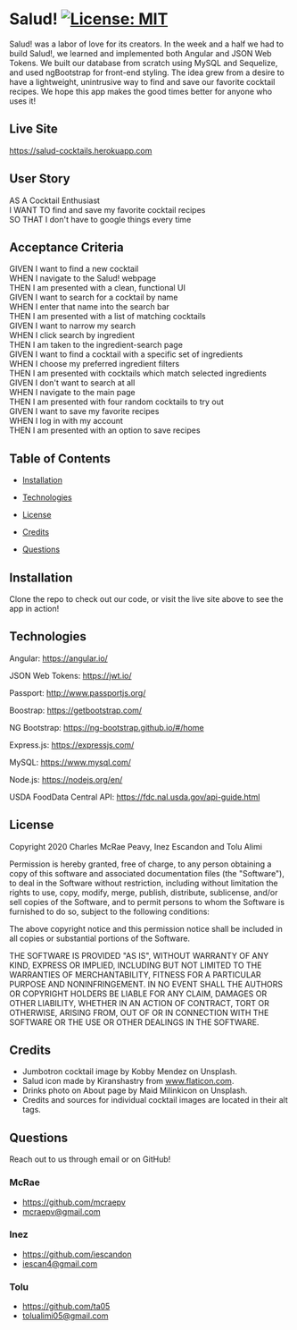 # Salud! [![License: MIT](https://img.shields.io/badge/License-MIT-yellow.svg)](https://opensource.org/licenses/MIT)

Salud! was a labor of love for its creators. In the week and a half we had to build Salud!, 
we learned and implemented both Angular and JSON Web Tokens. We built our database from 
scratch using MySQL and Sequelize, and used ngBootstrap for front-end styling. The idea grew 
from a desire to have a lightweight, unintrusive way to find and save our favorite
cocktail recipes. We hope this app makes the good times better for anyone who uses it!

## Live Site

https://salud-cocktails.herokuapp.com

## User Story

AS A Cocktail Enthusiast  
I WANT TO find and save my favorite cocktail recipes  
SO THAT I don't have to google things every time

## Acceptance Criteria

GIVEN I want to find a new cocktail  
WHEN I navigate to the Salud! webpage  
THEN I am presented with a clean, functional UI  
GIVEN I want to search for a cocktail by name  
WHEN I enter that name into the search bar  
THEN I am presented with a list of matching cocktails  
GIVEN I want to narrow my search  
WHEN I click search by ingredient  
THEN I am taken to the ingredient-search page  
GIVEN I want to find a cocktail with a specific set of ingredients  
WHEN I choose my preferred ingredient filters  
THEN I am presented with cocktails which match selected ingredients  
GIVEN I don't want to search at all  
WHEN I navigate to the main page  
THEN I am presented with four random cocktails to try out  
GIVEN I want to save my favorite recipes  
WHEN I log in with my account  
THEN I am presented with an option to save recipes

## Table of Contents

- [Installation](#installation)

- [Technologies](#technologies)

- [License](#license)

- [Credits](#credits)

- [Questions](#questions)

## Installation

Clone the repo to check out our code, or visit the live site above to see the
app in action!

## Technologies

Angular: https://angular.io/

JSON Web Tokens: https://jwt.io/

Passport: http://www.passportjs.org/

Boostrap: https://getbootstrap.com/

NG Bootstrap: https://ng-bootstrap.github.io/#/home

Express.js: https://expressjs.com/

MySQL: https://www.mysql.com/

Node.js: https://nodejs.org/en/

USDA FoodData Central API: https://fdc.nal.usda.gov/api-guide.html

## License

Copyright 2020 Charles McRae Peavy, Inez Escandon and Tolu Alimi

Permission is hereby granted, free of charge, to any person obtaining a copy of
this software and associated documentation files (the "Software"), to deal in
the Software without restriction, including without limitation the rights to
use, copy, modify, merge, publish, distribute, sublicense, and/or sell copies of
the Software, and to permit persons to whom the Software is furnished to do so,
subject to the following conditions:

The above copyright notice and this permission notice shall be included in all
copies or substantial portions of the Software.

THE SOFTWARE IS PROVIDED "AS IS", WITHOUT WARRANTY OF ANY KIND, EXPRESS OR
IMPLIED, INCLUDING BUT NOT LIMITED TO THE WARRANTIES OF MERCHANTABILITY, FITNESS
FOR A PARTICULAR PURPOSE AND NONINFRINGEMENT. IN NO EVENT SHALL THE AUTHORS OR
COPYRIGHT HOLDERS BE LIABLE FOR ANY CLAIM, DAMAGES OR OTHER LIABILITY, WHETHER
IN AN ACTION OF CONTRACT, TORT OR OTHERWISE, ARISING FROM, OUT OF OR IN
CONNECTION WITH THE SOFTWARE OR THE USE OR OTHER DEALINGS IN THE SOFTWARE.

## Credits

- Jumbotron cocktail image by Kobby Mendez on Unsplash.
- Salud icon made by Kiranshastry from www.flaticon.com.
- Drinks photo on About page by Maid Milinkicon on Unsplash.
- Credits and sources for individual cocktail images are located in their alt
  tags.

## Questions

Reach out to us through email or on GitHub!

### McRae

- https://github.com/mcraepv
- mcraepv@gmail.com

### Inez

- https://github.com/iescandon
- iescan4@gmail.com

### Tolu

- https://github.com/ta05
- tolualimi05@gmail.com
